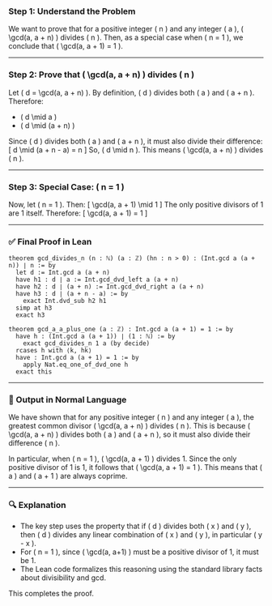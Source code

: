 ### Step 1: Understand the Problem

We want to prove that for a positive integer \( n \) and any integer \( a \), \( \gcd(a, a + n) \) divides \( n \). Then, as a special case when \( n = 1 \), we conclude that \( \gcd(a, a + 1) = 1 \).

---

### Step 2: Prove that \( \gcd(a, a + n) \) divides \( n \)

Let \( d = \gcd(a, a + n) \). By definition, \( d \) divides both \( a \) and \( a + n \). Therefore:

- \( d \mid a \)
- \( d \mid (a + n) \)

Since \( d \) divides both \( a \) and \( a + n \), it must also divide their difference:
\[
d \mid (a + n - a) = n
\]
So, \( d \mid n \). This means \( \gcd(a, a + n) \) divides \( n \).

---

### Step 3: Special Case: \( n = 1 \)

Now, let \( n = 1 \). Then:
\[
\gcd(a, a + 1) \mid 1
\]
The only positive divisors of 1 are 1 itself. Therefore:
\[
\gcd(a, a + 1) = 1
\]

---

### ✅ Final Proof in Lean

```lean
theorem gcd_divides_n (n : ℕ) (a : ℤ) (hn : n > 0) : (Int.gcd a (a + n)) ∣ n := by
  let d := Int.gcd a (a + n)
  have h1 : d ∣ a := Int.gcd_dvd_left a (a + n)
  have h2 : d ∣ (a + n) := Int.gcd_dvd_right a (a + n)
  have h3 : d ∣ (a + n - a) := by
    exact Int.dvd_sub h2 h1
  simp at h3
  exact h3

theorem gcd_a_a_plus_one (a : ℤ) : Int.gcd a (a + 1) = 1 := by
  have h : (Int.gcd a (a + 1)) ∣ (1 : ℕ) := by
    exact gcd_divides_n 1 a (by decide)
  rcases h with ⟨k, hk⟩
  have : Int.gcd a (a + 1) = 1 := by
    apply Nat.eq_one_of_dvd_one h
  exact this
```

---

### 📝 Output in Normal Language

We have shown that for any positive integer \( n \) and any integer \( a \), the greatest common divisor \( \gcd(a, a + n) \) divides \( n \). This is because \( \gcd(a, a + n) \) divides both \( a \) and \( a + n \), so it must also divide their difference \( n \).

In particular, when \( n = 1 \), \( \gcd(a, a + 1) \) divides 1. Since the only positive divisor of 1 is 1, it follows that \( \gcd(a, a + 1) = 1 \). This means that \( a \) and \( a + 1 \) are always coprime.

---

### 🔍 Explanation

- The key step uses the property that if \( d \) divides both \( x \) and \( y \), then \( d \) divides any linear combination of \( x \) and \( y \), in particular \( y - x \).
- For \( n = 1 \), since \( \gcd(a, a+1) \) must be a positive divisor of 1, it must be 1.
- The Lean code formalizes this reasoning using the standard library facts about divisibility and gcd.

This completes the proof.